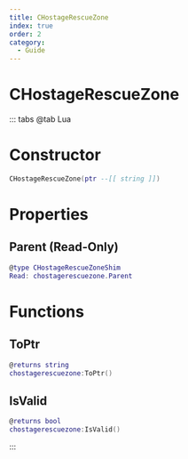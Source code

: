 ```yaml
---
title: CHostageRescueZone
index: true
order: 2
category:
  - Guide
---
```


# CHostageRescueZone

::: tabs
@tab Lua
# Constructor
```lua
CHostageRescueZone(ptr --[[ string ]])
```
# Properties
## Parent (Read-Only)
```lua
@type CHostageRescueZoneShim
Read: chostagerescuezone.Parent
```
# Functions
## ToPtr
```lua
@returns string
chostagerescuezone:ToPtr()
```
## IsValid
```lua
@returns bool
chostagerescuezone:IsValid()
```

:::